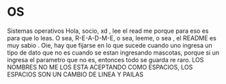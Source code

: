 # OS
Sistemas operativos
Hola, socio, xd , lee el read me porque para eso es para que lo leas. O sea, R-E-A-D-M-E, o sea, leeme, o sea , el README es muy sabio . 
Oie, hay que fijarse en lo que sucede cuando uno ingresa un tipo de dato que no es cuando se estan ingresando mascotas,
porque si un ingresa el parametro que no es, entonces todo se guarda re raro. 
 LOS NOMBRES NO ME LOS ESTA ACEPTANDO COMO ESPACIOS, LOS ESPACIOS SON UN CAMBIO DE LINEA Y PAILAS
 
